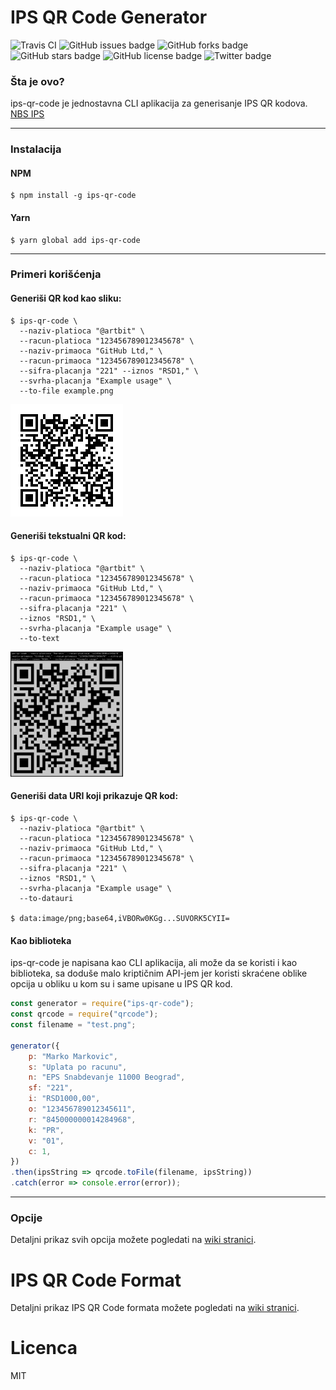 # IPS QR Code Generator
![Travis CI](https://img.shields.io/travis/artbit/ips-qr-code/master)
![GitHub issues badge](https://img.shields.io/github/issues/ArtBIT/ips-qr-code)
![GitHub forks badge](https://img.shields.io/github/forks/ArtBIT/ips-qr-code)
![GitHub stars badge](https://img.shields.io/github/stars/ArtBIT/ips-qr-code)
![GitHub license badge](https://img.shields.io/github/license/ArtBIT/ips-qr-code)
![Twitter badge](https://img.shields.io/twitter/url?url=https%3A%2F%2Fgithub.com%2FArtBIT%2Fips-qr-code)


### Šta je ovo?
ips-qr-code je jednostavna CLI aplikacija za generisanje IPS QR kodova. [NBS IPS](https://web.archive.org/web/20200929100311/https://www.nbs.rs/sr/ciljevi-i-funkcije/platni-sistem/nbs-operator/ips-nbs/index.html)

---

### Instalacija

#### NPM

    $ npm install -g ips-qr-code
    
#### Yarn

    $ yarn global add ips-qr-code

---

### Primeri korišćenja

#### Generiši QR kod kao sliku:

    $ ips-qr-code \
      --naziv-platioca "@artbit" \
      --racun-platioca "123456789012345678" \
      --naziv-primaoca "GitHub Ltd," \
      --racun-primaoca "123456789012345678" \
      --sifra-placanja "221" --iznos "RSD1," \
      --svrha-placanja "Example usage" \
      --to-file example.png
      
![Primer IPS QR koda](/images/example.png)

#### Generiši tekstualni QR kod:

    $ ips-qr-code \
      --naziv-platioca "@artbit" \
      --racun-platioca "123456789012345678" \
      --naziv-primaoca "GitHub Ltd," \
      --racun-primaoca "123456789012345678" \
      --sifra-placanja "221" \
      --iznos "RSD1," \
      --svrha-placanja "Example usage" \
      --to-text
      
<img src="/images/example.terminal.png" width="180" height="200" alt="Primer IPS QR koda" />

#### Generiši data URI koji prikazuje QR kod:

    $ ips-qr-code \
      --naziv-platioca "@artbit" \
      --racun-platioca "123456789012345678" \
      --naziv-primaoca "GitHub Ltd," \
      --racun-primaoca "123456789012345678" \
      --sifra-placanja "221" \
      --iznos "RSD1," \
      --svrha-placanja "Example usage" \
      --to-datauri
      
    $ data:image/png;base64,iVBORw0KGg...SUVORK5CYII=


#### Kao biblioteka

ips-qr-code je napisana kao CLI aplikacija, ali može da se koristi i kao biblioteka, sa doduše malo kriptičnim API-jem jer koristi skraćene oblike opcija u obliku u kom su i same upisane u IPS QR kod.

```js
const generator = require("ips-qr-code");
const qrcode = require("qrcode");
const filename = "test.png";

generator({
    p: "Marko Markovic",
    s: "Uplata po racunu",
    n: "EPS Snabdevanje 11000 Beograd",
    sf: "221",
    i: "RSD1000,00",
    o: "123456789012345611",
    r: "845000000014284968",
    k: "PR",
    v: "01",
    c: 1,
})
.then(ipsString => qrcode.toFile(filename, ipsString))
.catch(error => console.error(error));
```

---

### Opcije

Detaljni prikaz svih opcija možete pogledati na [wiki stranici](https://github.com/ArtBIT/ips-qr-code/wiki/Detaljan-prikaz-parametara).


# IPS QR Code Format

Detaljni prikaz IPS QR Code formata možete pogledati na [wiki stranici](https://github.com/ArtBIT/ips-qr-code/wiki/IPS-QR-Code-Format).

# Licenca
MIT

